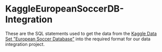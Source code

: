 # KaggleEuropeanSoccerDB-Integration
These are the SQL statements used to get the data from the [Kaggle Data Set "European Soccer Database"](https://www.kaggle.com/hugomathien/soccer/data) into the required format for our data integration project.
